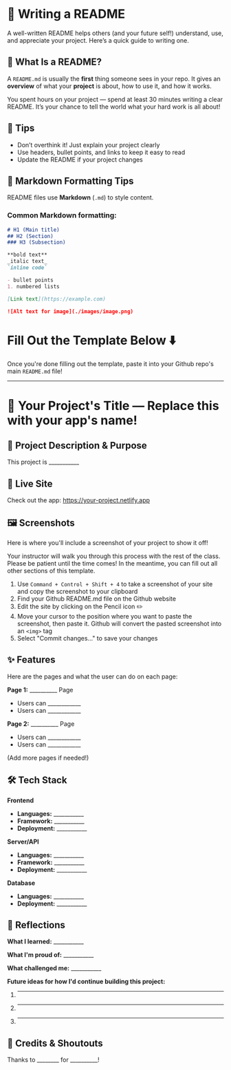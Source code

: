 # 📝 Writing a README

A well-written README helps others (and your future self!) understand, use, and appreciate your project. Here’s a quick guide to writing one.

## 📌 What Is a README?

A `README.md` is usually the **first** thing someone sees in your repo. It gives an **overview** of what your **project** is about, how to use it, and how it works.

You spent hours on your project — spend at least 30 minutes writing a clear README.
It’s your chance to tell the world what your hard work is all about!

## 🧹 Tips

- Don’t overthink it! Just explain your project clearly
- Use headers, bullet points, and links to keep it easy to read
- Update the README if your project changes

## 🎨 Markdown Formatting Tips

README files use **Markdown** (`.md`) to style content.

### Common Markdown formatting:

```markdown
# H1 (Main title)
## H2 (Section)
### H3 (Subsection)

**bold text**  
_italic text_  
`inline code`  

- bullet points
1. numbered lists

[Link text](https://example.com)

![Alt text for image](./images/image.png)
```

# Fill Out the Template Below ⬇️ 
Once you're done filling out the template, paste it into your Github repo's main `README.md` file! 

---

# 📝 Your Project's Title — Replace this with your app's name!

## 📌 Project Description & Purpose

This project is ___________

## 🚀 Live Site

Check out the app: https://your-project.netlify.app

## 🖼️ Screenshots

Here is where you'll include a screenshot of your project to show it off! 

Your instructor will walk you through this process with the rest of the class. Please be patient until the time comes! In the meantime, you can fill out all other sections of this template. 
1. Use `Command + Control + Shift + 4` to take a screenshot of your site and copy the screenshot to your clipboard 
2. Find your Github README.md file on the Github website
3. Edit the site by clicking on the Pencil icon ✏️
4. Move your cursor to the position where you want to paste the screenshot, then paste it. Github will convert the pasted screenshot into an `<img>` tag
6. Select "Commit changes..." to save your changes 

## ✨ Features

Here are the pages and what the user can do on each page: 

**Page 1:** __________ Page
- Users can ____________
- Users can ____________

**Page 2:** __________ Page
- Users can ____________
- Users can ____________

(Add more pages if needed!)

## 🛠️ Tech Stack

**Frontend**

- **Languages:** ___________
- **Framework:** ___________
- **Deployment:** ___________

**Server/API**

- **Languages:** ___________
- **Framework:** ___________
- **Deployment:** ___________

**Database**

- **Languages:** ___________
- **Deployment:** ___________

## 💭 Reflections

**What I learned:** ___________

**What I'm proud of:** ___________

**What challenged me:** ___________

**Future ideas for how I'd continue building this project:** 
1. ___________
2. ___________
3. ___________

## 🙌 Credits & Shoutouts 

Thanks to ________ for __________!
